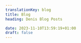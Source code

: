 ```yaml
---
translationKey: blog
title: Blog
heading: Denis Blog Posts

date: 2023-11-10T13:59:19+01:00
draft: false
---
```

